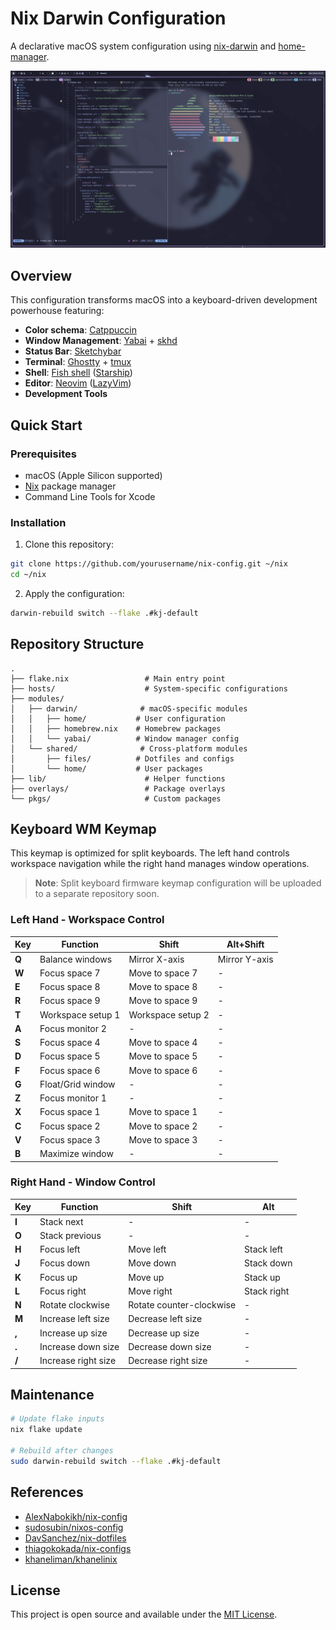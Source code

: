 # Nix Darwin Configuration

A declarative macOS system configuration using [nix-darwin](https://github.com/LnL7/nix-darwin) and [home-manager](https://github.com/nix-community/home-manager).

![Window Management Screenshot](./screenshot.png)

## Overview

This configuration transforms macOS into a keyboard-driven development powerhouse featuring:

- **Color schema**: [Catppuccin](https://github.com/catppuccin/catppuccin)
- **Window Management**: [Yabai](https://github.com/koekeishiya/yabai) + [skhd](https://github.com/koekeishiya/skhd)
- **Status Bar**: [Sketchybar](https://github.com/FelixKratz/SketchyBar)
- **Terminal**: [Ghostty](https://ghostty.org/) + [tmux](https://github.com/tmux/tmux)
- **Shell**: [Fish shell](https://fishshell.com) ([Starship](https://starship.rs/))
- **Editor**: [Neovim](https://neovim.io) ([LazyVim](https://www.lazyvim.org/))
- **Development Tools**

## Quick Start

### Prerequisites

- macOS (Apple Silicon supported)
- [Nix](https://nixos.org/download.html) package manager
- Command Line Tools for Xcode

### Installation

1. Clone this repository:

```bash
git clone https://github.com/yourusername/nix-config.git ~/nix
cd ~/nix
```

2. Apply the configuration:

```bash
darwin-rebuild switch --flake .#kj-default
```

## Repository Structure

```
.
├── flake.nix                 # Main entry point
├── hosts/                    # System-specific configurations
├── modules/
│   ├── darwin/              # macOS-specific modules
│   │   ├── home/           # User configuration
│   │   ├── homebrew.nix    # Homebrew packages
│   │   └── yabai/          # Window manager config
│   └── shared/              # Cross-platform modules
│       ├── files/          # Dotfiles and configs
│       └── home/           # User packages
├── lib/                      # Helper functions
├── overlays/                 # Package overlays
└── pkgs/                     # Custom packages
```

## Keyboard WM Keymap

This keymap is optimized for split keyboards. The left hand controls workspace navigation while the right hand manages window operations.

> **Note**: Split keyboard firmware keymap configuration will be uploaded to a separate repository soon.

### Left Hand - Workspace Control

| Key   | Function          | Shift             | Alt+Shift     |
| ----- | ----------------- | ----------------- | ------------- |
| **Q** | Balance windows   | Mirror X-axis     | Mirror Y-axis |
| **W** | Focus space 7     | Move to space 7   | -             |
| **E** | Focus space 8     | Move to space 8   | -             |
| **R** | Focus space 9     | Move to space 9   | -             |
| **T** | Workspace setup 1 | Workspace setup 2 | -             |
| **A** | Focus monitor 2   | -                 | -             |
| **S** | Focus space 4     | Move to space 4   | -             |
| **D** | Focus space 5     | Move to space 5   | -             |
| **F** | Focus space 6     | Move to space 6   | -             |
| **G** | Float/Grid window | -                 | -             |
| **Z** | Focus monitor 1   | -                 | -             |
| **X** | Focus space 1     | Move to space 1   | -             |
| **C** | Focus space 2     | Move to space 2   | -             |
| **V** | Focus space 3     | Move to space 3   | -             |
| **B** | Maximize window   | -                 | -             |

### Right Hand - Window Control

| Key   | Function            | Shift                    | Alt         |
| ----- | ------------------- | ------------------------ | ----------- |
| **I** | Stack next          | -                        | -           |
| **O** | Stack previous      | -                        | -           |
| **H** | Focus left          | Move left                | Stack left  |
| **J** | Focus down          | Move down                | Stack down  |
| **K** | Focus up            | Move up                  | Stack up    |
| **L** | Focus right         | Move right               | Stack right |
| **N** | Rotate clockwise    | Rotate counter-clockwise | -           |
| **M** | Increase left size  | Decrease left size       | -           |
| **,** | Increase up size    | Decrease up size         | -           |
| **.** | Increase down size  | Decrease down size       | -           |
| **/** | Increase right size | Decrease right size      | -           |

## Maintenance

```bash
# Update flake inputs
nix flake update

# Rebuild after changes
sudo darwin-rebuild switch --flake .#kj-default
```

## References

- [AlexNabokikh/nix-config](https://github.com/AlexNabokikh/nix-config)
- [sudosubin/nixos-config](https://github.com/sudosubin/nixos-config)
- [DavSanchez/nix-dotfiles](https://github.com/DavSanchez/nix-dotfiles)
- [thiagokokada/nix-configs](https://github.com/thiagokokada/nix-configs)
- [khaneliman/khanelinix](https://github.com/khaneliman/khanelinix)

## License

This project is open source and available under the [MIT License](LICENSE).
